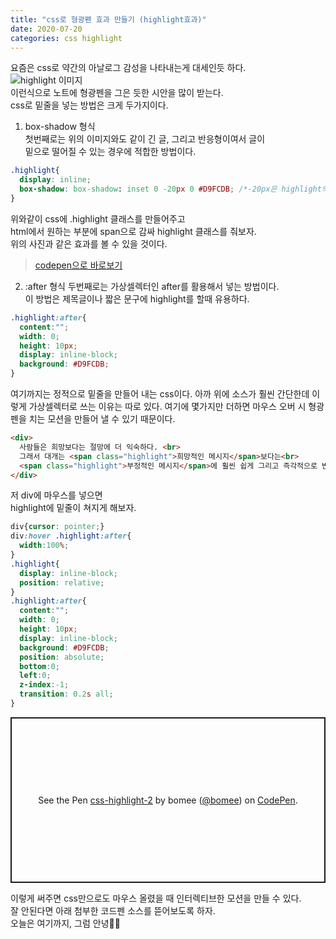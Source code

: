 ```yaml
---
title: "css로 형광펜 효과 만들기 (highlight효과)"
date: 2020-07-20
categories: css highlight
---
```

요즘은 css로 약간의 아날로그 감성을 나타내는게 대세인듯 하다.  
<img src="https://bomee88.github.io//images/200727_1.png" alt="highlight 이미지"/>   
이런식으로 노트에 형광펜을 그은 듯한 시안을 많이 받는다.   
css로 밑줄을 넣는 방법은 크게 두가지이다.
      
1. box-shadow 형식   
첫번째로는 위의 이미지와도 같이 긴 글, 그리고 반응형이여서 글이      
밑으로 떨어질 수 있는 경우에 적합한 방법이다.
   
```css
.highlight{
  display: inline;
  box-shadow: box-shadow: inset 0 -20px 0 #D9FCDB; /*-20px은 highlight의 두께*/
}
```
   
위와같이 css에 .highlight 클래스를 만들어주고   
html에서 원하는 부분에 span으로 감싸 highlight 클래스를 줘보자.   
위의 사진과 같은 효과를 볼 수 있을 것이다.

> <a href='https://codepen.io/bomee/pen/PoZgxer'>codepen으로 바로보기</a>
   
2. :after 형식
두번째로는 가상셀렉터인 after를 활용해서 넣는 방법이다.   
이 방법은 제목글이나 짧은 문구에 highlight를 할때 유용하다.
   
```css
.highlight:after{
  content:"";
  width: 0;
  height: 10px;
  display: inline-block;
  background: #D9FCDB;
}
```
여기까지는 정적으로 밑줄을 만들어 내는 css이다.
아까 위에 소스가 훨씬 간단한데 이렇게 가상셀렉터로 쓰는 이유는 따로 있다.
여기에 몇가지만 더하면 마우스 오버 시 형광펜을 치는 모션을 만들어 낼 수 있기 때문이다.
   
```html
<div>
  사람들은 희망보다는 절망에 더 익숙하다. <br>
  그래서 대개는 <span class="highlight">희망적인 메시지</span>보다는<br>
  <span class="highlight">부정적인 메시지</span>에 훨씬 쉽게 그리고 즉각적으로 반응한다. 
</div>
```
    
저 div에 마우스를 넣으면   
highlight에 밑줄이 쳐지게 해보자.

```css
div{cursor: pointer;}
div:hover .highlight:after{
  width:100%;
}
.highlight{
  display: inline-block; 
  position: relative;
}
.highlight:after{
  content:"";
  width: 0;
  height: 10px;
  display: inline-block;
  background: #D9FCDB;
  position: absolute;
  bottom:0;
  left:0;
  z-index:-1;
  transition: 0.2s all;
}
```
   
<p class="codepen" data-height="265" data-theme-id="light" data-default-tab="css,result" data-user="bomee" data-slug-hash="PoZgxer" style="height: 265px; box-sizing: border-box; display: flex; align-items: center; justify-content: center; border: 2px solid; margin: 1em 0; padding: 1em;" data-pen-title="css-highlight-2">
  <span>See the Pen <a href="https://codepen.io/bomee/pen/PoZgxer">
  css-highlight-2</a> by bomee (<a href="https://codepen.io/bomee">@bomee</a>)
  on <a href="https://codepen.io">CodePen</a>.</span>
</p>
<script async src="https://static.codepen.io/assets/embed/ei.js"></script>

이렇게 써주면 css만으로도 마우스 올렸을 때 인터렉티브한 모션을 만들 수 있다.    
잘 안된다면 아래 첨부한 코드펜 소스를 뜯어보도록 하자.   
오늘은 여기까지, 그럼 안녕🙋‍♀️
